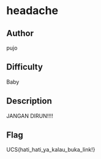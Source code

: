 # headache

## Author

pujo

## Difficulty

Baby

## Description

JANGAN DIRUN!!!!

## Flag

UCS{hati_hati_ya_kalau_buka_link!}
